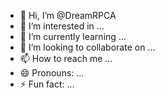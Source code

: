 - 👋 Hi, I’m @DreamRPCA
- 👀 I’m interested in ...
- 🌱 I’m currently learning ...
- 💞️ I’m looking to collaborate on ...
- 📫 How to reach me ...
- 😄 Pronouns: ...
- ⚡ Fun fact: ...

<!---
DreamRPCA/DreamRPCA is a ✨ special ✨ repository because its `README.md` (this file) appears on your GitHub profile.
You can click the Preview link to take a look at your changes.
--->
